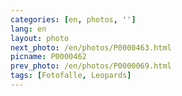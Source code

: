 ```yaml
---
categories: [en, photos, '']
lang: en
layout: photo
next_photo: /en/photos/P0000463.html
picname: P0000462
prev_photo: /en/photos/P0000069.html
tags: [Fotofalle, Leopards]
---
```

